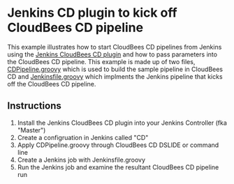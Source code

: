 # Jenkins CD plugin to kick off CloudBees CD pipeline

This example illustrates how to start CloudBees CD pipelines from Jenkins using the [Jenkins CloudBees CD plugin](https://plugins.jenkins.io/electricflow/) and how to pass parameters into the CloudBees CD pipeline. This example is made up of two files, [CDPipeline.groovy](CDPipeline.groovy) which is used to build the sample pipeline in CloudBees CD and [Jenkinsfile.groovy](Jenkinsfile.groovy) which implments the Jenkins pipeline that kicks off the CloudBees CD pipeline.

## Instructions

1. Install the Jenkins CloudBees CD plugin into your Jenkins Controller (fka "Master")
1. Create a configruation in Jenkins called "CD"
1. Apply CDPipeline.groovy through CloudBees CD DSLIDE or command line
1. Create a Jenkins job with Jenkinsfile.groovy
1. Run the Jenkins job and examine the resultant CloudBees CD pipeline run

